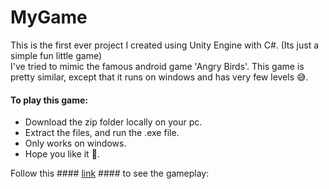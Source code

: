 # MyGame
This is the first ever project I created using Unity Engine with C#. (Its just a simple fun little game)  
I've tried to mimic the famous android game 'Angry Birds'. This game is pretty similar, except that it runs on windows and has very few levels 😅.  
  
#### To play this game:
- Download the zip folder locally on your pc.
- Extract the files, and run the .exe file.
- Only works on windows.  
- Hope you like it 🤗. 
  
Follow this #### [link](https://www.linkedin.com/posts/prathmesh-chhabra-51760719b_finally-finished-my-first-game-project-activity-6765388912023220224-GfHr?utm_source=linkedin_share&utm_medium=member_desktop_web) #### to see the gameplay: 
